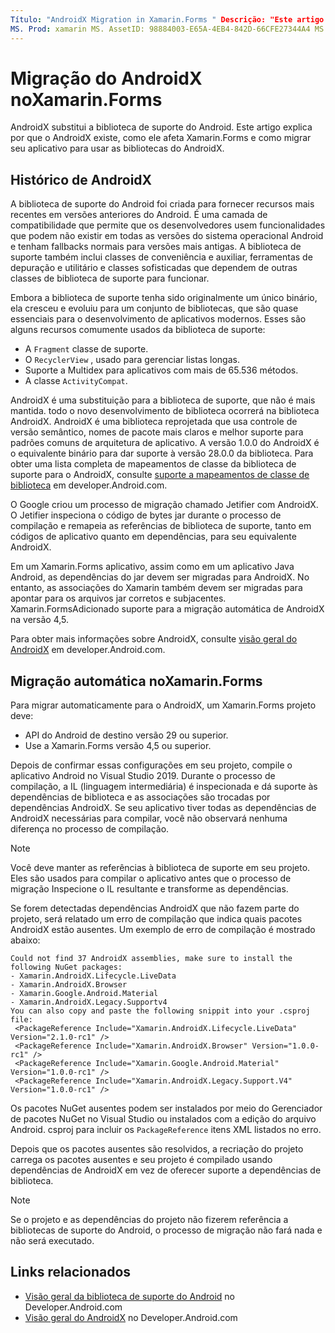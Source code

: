 ```yaml
---
Título: "AndroidX Migration in Xamarin.Forms " Descrição: "Este artigo explica por que AndroidX existe e como migrar para o AndroidX em seu Xamarin.Forms aplicativo".
MS. Prod: xamarin MS. AssetID: 98884003-E65A-4EB4-842D-66CFE27344A4 MS. Technology: xamarin-Forms autor: profexorgeek MS. Author: jusjohns MS. Date: 01/22/2020 no-loc: [ Xamarin.Forms , Xamarin.Essentials ]
---
```


# <a name="androidx-migration-in-xamarinforms"></a>Migração do AndroidX noXamarin.Forms

AndroidX substitui a biblioteca de suporte do Android. Este artigo explica por que o AndroidX existe, como ele afeta Xamarin.Forms e como migrar seu aplicativo para usar as bibliotecas do AndroidX.

## <a name="history-of-androidx"></a>Histórico de AndroidX

A biblioteca de suporte do Android foi criada para fornecer recursos mais recentes em versões anteriores do Android. É uma camada de compatibilidade que permite que os desenvolvedores usem funcionalidades que podem não existir em todas as versões do sistema operacional Android e tenham fallbacks normais para versões mais antigas. A biblioteca de suporte também inclui classes de conveniência e auxiliar, ferramentas de depuração e utilitário e classes sofisticadas que dependem de outras classes de biblioteca de suporte para funcionar.

Embora a biblioteca de suporte tenha sido originalmente um único binário, ela cresceu e evoluiu para um conjunto de bibliotecas, que são quase essenciais para o desenvolvimento de aplicativos modernos. Esses são alguns recursos comumente usados da biblioteca de suporte:

- A `Fragment` classe de suporte.
- O `RecyclerView` , usado para gerenciar listas longas.
- Suporte a Multidex para aplicativos com mais de 65.536 métodos.
- A classe `ActivityCompat`.

AndroidX é uma substituição para a biblioteca de suporte, que não é mais mantida. todo o novo desenvolvimento de biblioteca ocorrerá na biblioteca AndroidX. AndroidX é uma biblioteca reprojetada que usa controle de versão semântico, nomes de pacote mais claros e melhor suporte para padrões comuns de arquitetura de aplicativo. A versão 1.0.0 do AndroidX é o equivalente binário para dar suporte à versão 28.0.0 da biblioteca. Para obter uma lista completa de mapeamentos de classe da biblioteca de suporte para o AndroidX, consulte [suporte a mapeamentos de classe de biblioteca](https://developer.android.com/jetpack/androidx/migrate/class-mappings) em developer.Android.com.

O Google criou um processo de migração chamado Jetifier com AndroidX. O Jetifier inspeciona o código de bytes jar durante o processo de compilação e remapeia as referências de biblioteca de suporte, tanto em códigos de aplicativo quanto em dependências, para seu equivalente AndroidX.

Em um Xamarin.Forms aplicativo, assim como em um aplicativo Java Android, as dependências do jar devem ser migradas para AndroidX. No entanto, as associações do Xamarin também devem ser migradas para apontar para os arquivos jar corretos e subjacentes. Xamarin.FormsAdicionado suporte para a migração automática de AndroidX na versão 4,5.

Para obter mais informações sobre AndroidX, consulte [visão geral do AndroidX](https://developer.android.com/jetpack/androidx) em developer.Android.com.

## <a name="automatic-migration-in-xamarinforms"></a>Migração automática noXamarin.Forms

Para migrar automaticamente para o AndroidX, um Xamarin.Forms projeto deve:

- API do Android de destino versão 29 ou superior.
- Use a Xamarin.Forms versão 4,5 ou superior.

Depois de confirmar essas configurações em seu projeto, compile o aplicativo Android no Visual Studio 2019. Durante o processo de compilação, a IL (linguagem intermediária) é inspecionada e dá suporte às dependências de biblioteca e as associações são trocadas por dependências AndroidX. Se seu aplicativo tiver todas as dependências de AndroidX necessárias para compilar, você não observará nenhuma diferença no processo de compilação.

> [!NOTE]
> Você deve manter as referências à biblioteca de suporte em seu projeto. Eles são usados para compilar o aplicativo antes que o processo de migração Inspecione o IL resultante e transforme as dependências.

Se forem detectadas dependências AndroidX que não fazem parte do projeto, será relatado um erro de compilação que indica quais pacotes AndroidX estão ausentes. Um exemplo de erro de compilação é mostrado abaixo:

```
Could not find 37 AndroidX assemblies, make sure to install the following NuGet packages:
- Xamarin.AndroidX.Lifecycle.LiveData
- Xamarin.AndroidX.Browser
- Xamarin.Google.Android.Material
- Xamarin.AndroidX.Legacy.Supportv4
You can also copy and paste the following snippit into your .csproj file:
 <PackageReference Include="Xamarin.AndroidX.Lifecycle.LiveData" Version="2.1.0-rc1" />
 <PackageReference Include="Xamarin.AndroidX.Browser" Version="1.0.0-rc1" />
 <PackageReference Include="Xamarin.Google.Android.Material" Version="1.0.0-rc1" />
 <PackageReference Include="Xamarin.AndroidX.Legacy.Support.V4" Version="1.0.0-rc1" />
```

Os pacotes NuGet ausentes podem ser instalados por meio do Gerenciador de pacotes NuGet no Visual Studio ou instalados com a edição do arquivo Android. csproj para incluir os `PackageReference` itens XML listados no erro.

Depois que os pacotes ausentes são resolvidos, a recriação do projeto carrega os pacotes ausentes e seu projeto é compilado usando dependências de AndroidX em vez de oferecer suporte a dependências de biblioteca.

> [!NOTE]
> Se o projeto e as dependências do projeto não fizerem referência a bibliotecas de suporte do Android, o processo de migração não fará nada e não será executado.

## <a name="related-links"></a>Links relacionados

- [Visão geral da biblioteca de suporte do Android](https://developer.android.com/topic/libraries/support-library/index) no Developer.Android.com
- [Visão geral do AndroidX](https://developer.android.com/jetpack/androidx) no Developer.Android.com
